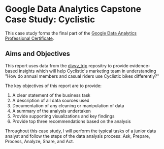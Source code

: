 # Google Data Analytics Capstone Case Study: Cyclistic 
This case study forms the final part of the [Google Data Analytics Professional Certificate](https://www.coursera.org/professional-certificates/google-data-analytics). 

## Aims and Objectives
This report uses data from the [divvy_trip](https://divvy-tripdata.s3.amazonaws.com/index.html) repositry to provide evidence-based insights which will help Cyclistic's marketing team in understanding "How do annual members and casual riders use Cyclistic bikes differently?"

The key objectives of this report are to provide:
1. A clear statement of the business task
2. A description of all data sources used
3. Documentation of any cleaning or manipulation of data
4. A summary of the analysis undertaken
5. Provide supporting visualizations and key findings
6. Provide top three recommendations based on the analysis

Throughout this case study, I will perform the typical tasks of a junior data analyst and follow the steps of the data analysis process: Ask, Prepare, Process, Analyze, Share, and Act.

